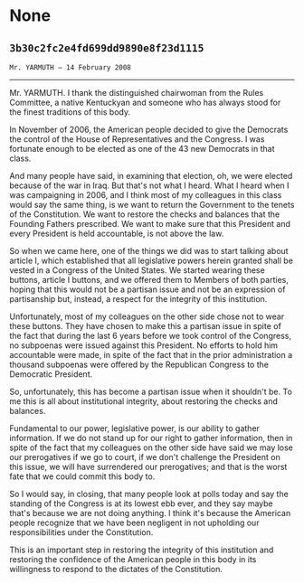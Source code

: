 # None
## `3b30c2fc2e4fd699dd9890e8f23d1115`
`Mr. YARMUTH — 14 February 2008`

---


Mr. YARMUTH. I thank the distinguished chairwoman from the Rules 
Committee, a native Kentuckyan and someone who has always stood for the 
finest traditions of this body.

In November of 2006, the American people decided to give the 
Democrats the control of the House of Representatives and the Congress. 
I was fortunate enough to be elected as one of the 43 new Democrats in 
that class.

And many people have said, in examining that election, oh, we were 
elected because of the war in Iraq. But that's not what I heard. What I 
heard when I was campaigning in 2006, and I think most of my colleagues 
in this class would say the same thing, is we want to return the 
Government to the tenets of the Constitution. We want to restore the 
checks and balances that the Founding Fathers prescribed. We want to 
make sure that this President and every President is held accountable, 
is not above the law.

So when we came here, one of the things we did was to start talking 
about article I, which established that all legislative powers herein 
granted shall be vested in a Congress of the United States. We started 
wearing these buttons, article I buttons, and we offered them to 
Members of both parties, hoping that this would not be a partisan issue 
and not be an expression of partisanship but, instead, a respect for 
the integrity of this institution.

Unfortunately, most of my colleagues on the other side chose not to 
wear these buttons. They have chosen to make this a partisan issue in 
spite of the fact that during the last 6 years before we took control 
of the Congress, no subpoenas were issued against this President. No 
efforts to hold him accountable were made, in spite of the fact that in 
the prior administration a thousand subpoenas were offered by the 
Republican Congress to the Democratic President.



So, unfortunately, this has become a partisan issue when it shouldn't 
be. To me this is all about institutional integrity, about restoring 
the checks and balances.

Fundamental to our power, legislative power, is our ability to gather 
information. If we do not stand up for our right to gather information, 
then in spite of the fact that my colleagues on the other side have 
said we may lose our prerogatives if we go to court, if we don't 
challenge the President on this issue, we will have surrendered our 
prerogatives; and that is the worst fate that we could commit this body 
to.

So I would say, in closing, that many people look at polls today and 
say the standing of the Congress is at its lowest ebb ever, and they 
say maybe that's because we are not doing anything. I think it's 
because the American people recognize that we have been negligent in 
not upholding our responsibilities under the Constitution.

This is an important step in restoring the integrity of this 
institution and restoring the confidence of the American people in this 
body in its willingness to respond to the dictates of the Constitution.